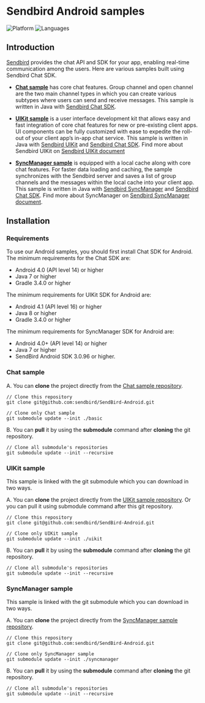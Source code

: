 # Sendbird Android samples
![Platform](https://img.shields.io/badge/platform-ANDROID-orange.svg)
![Languages](https://img.shields.io/badge/language-JAVA-orange.svg)

## Introduction

[Sendbird](https://sendbird.com) provides the chat API and SDK for your app, enabling real-time communication among the users. Here are various samples built using Sendbird Chat SDK.

- [**Chat sample**](#chat-sample) has core chat features. Group channel and open channel are the two main channel types in which you can create various subtypes where users can send and receive messages. This sample is written in Java with [Sendbird Chat SDK](https://github.com/sendbird/SendBird-SDK-Android/tree/master/com/sendbird/sdk/sendbird-android-sdk).

- [**UIKit sample**](#uikit-sample) is a user interface development kit that allows easy and fast integration of core chat features for new or pre-existing client apps. UI components can be fully customized with ease to expedite the roll-out of your client app’s in-app chat service. This sample is written in Java with [Sendbird UIKit](https://github.com/sendbird/SendBird-Android/tree/master/uikit) and [Sendbird Chat SDK](https://github.com/sendbird/SendBird-SDK-Android/tree/master/com/sendbird/sdk/sendbird-android-sdk). Find more about Sendbird UIKit on [Sendbird UIKit document](https://docs.sendbird.com/android/ui_kit_getting_started)

- [**SyncManager sample**](#syncmanager-sample) is equipped with a local cache along with core chat features. For faster data loading and caching, the sample synchronizes with the Sendbird server and saves a list of group channels and the messages within the local cache into your client app. This sample is written in Java with [Sendbird SyncManager](https://github.com/sendbird/sendbird-syncmanager-android) and [Sendbird Chat SDK](https://github.com/sendbird/SendBird-SDK-Android/tree/master/com/sendbird/sdk/sendbird-android-sdk). Find more about SyncManager on [Sendbird SyncManager document](https://docs.sendbird.com/android/sync_manager_getting_started).

## Installation

### Requirements

To use our Android samples, you should first install Chat SDK for Android. The minimum requirements for the Chat SDK are:

* Android 4.0 (API level 14) or higher
* Java 7 or higher
* Gradle 3.4.0 or higher

The minimum requirements for UIKit SDK for Android are:

* Android 4.1 (API level 16) or higher
* Java 8 or higher
* Gradle 3.4.0 or higher

The minimum requirements for SyncManager SDK for Android are:

* Android 4.0+ (API level 14) or higher
* Java 7 or higher
* SendBird Android SDK 3.0.96 or higher.

### Chat sample

A. You can **clone** the project directly from the [Chat sample repository](https://github.com/sendbird/SendBird-Android). 

```
// Clone this repository
git clone git@github.com:sendbird/SendBird-Android.git  

// Clone only Chat sample
git submodule update --init ./basic
```

B. You can **pull** it by using the **submodule** command after **cloning** the git repository.

```
// Clone all submodule's repositories
git submodule update --init --recursive    
```

### UIKit sample

This sample is linked with the git submodule which you can download in two ways. 

A. You can **clone** the project directly from the [UIKit sample repository](https://github.com/sendbird/SendBird-Android/tree/master/uikit). Or you can pull it using submodule command after this git repository.

```
// Clone this repository
git clone git@github.com:sendbird/SendBird-Android.git

// Clone only UIKit sample
git submodule update --init ./uikit
```

B. You can **pull** it by using the **submodule** command after **cloning** the git repository.

```
// Clone all submodule's repositories
git submodule update --init --recursive    
```

### SyncManager sample

This sample is linked with the git submodule which you can download in two ways. 

A. You can **clone** the project directly from the [SyncManager sample repository](https://github.com/sendbird/SendBird-Android/tree/master/syncmanager).

```
// Clone this repository
git clone git@github.com:sendbird/SendBird-Android.git

// Clone only SyncManager sample
git submodule update --init ./syncmanager
```

B. You can **pull** it by using the **submodule** command after **cloning** the git repository.

```
// Clone all submodule's repositories
git submodule update --init --recursive    
```
